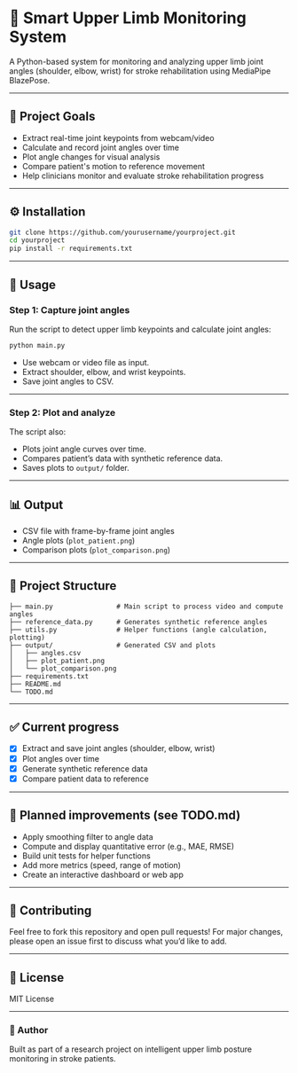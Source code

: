# 🧠 Smart Upper Limb Monitoring System

A Python-based system for monitoring and analyzing upper limb joint angles (shoulder, elbow, wrist) for stroke rehabilitation using MediaPipe BlazePose.

---

## 📌 Project Goals
- Extract real-time joint keypoints from webcam/video
- Calculate and record joint angles over time
- Plot angle changes for visual analysis
- Compare patient's motion to reference movement
- Help clinicians monitor and evaluate stroke rehabilitation progress

---

## ⚙️ Installation

```bash
git clone https://github.com/yourusername/yourproject.git
cd yourproject
pip install -r requirements.txt
```

---

## 🚀 Usage

### Step 1: Capture joint angles
Run the script to detect upper limb keypoints and calculate joint angles:
```bash
python main.py
```
- Use webcam or video file as input.
- Extract shoulder, elbow, and wrist keypoints.
- Save joint angles to CSV.

---

### Step 2: Plot and analyze
The script also:
- Plots joint angle curves over time.
- Compares patient’s data with synthetic reference data.
- Saves plots to `output/` folder.

---

## 📊 Output

- CSV file with frame-by-frame joint angles
- Angle plots (`plot_patient.png`)
- Comparison plots (`plot_comparison.png`)

---

## 🧩 Project Structure

```
├── main.py                # Main script to process video and compute angles
├── reference_data.py      # Generates synthetic reference angles
├── utils.py               # Helper functions (angle calculation, plotting)
├── output/                # Generated CSV and plots
│   ├── angles.csv
│   ├── plot_patient.png
│   └── plot_comparison.png
├── requirements.txt
├── README.md
└── TODO.md
```

---

## ✅ Current progress
- [x] Extract and save joint angles (shoulder, elbow, wrist)
- [x] Plot angles over time
- [x] Generate synthetic reference data
- [x] Compare patient data to reference

---

## 📌 Planned improvements (see TODO.md)
- Apply smoothing filter to angle data
- Compute and display quantitative error (e.g., MAE, RMSE)
- Build unit tests for helper functions
- Add more metrics (speed, range of motion)
- Create an interactive dashboard or web app

---

## 🤝 Contributing
Feel free to fork this repository and open pull requests!
For major changes, please open an issue first to discuss what you’d like to add.

---

## 📄 License
MIT License

---

### 🌱 Author
Built as part of a research project on intelligent upper limb posture monitoring in stroke patients.
